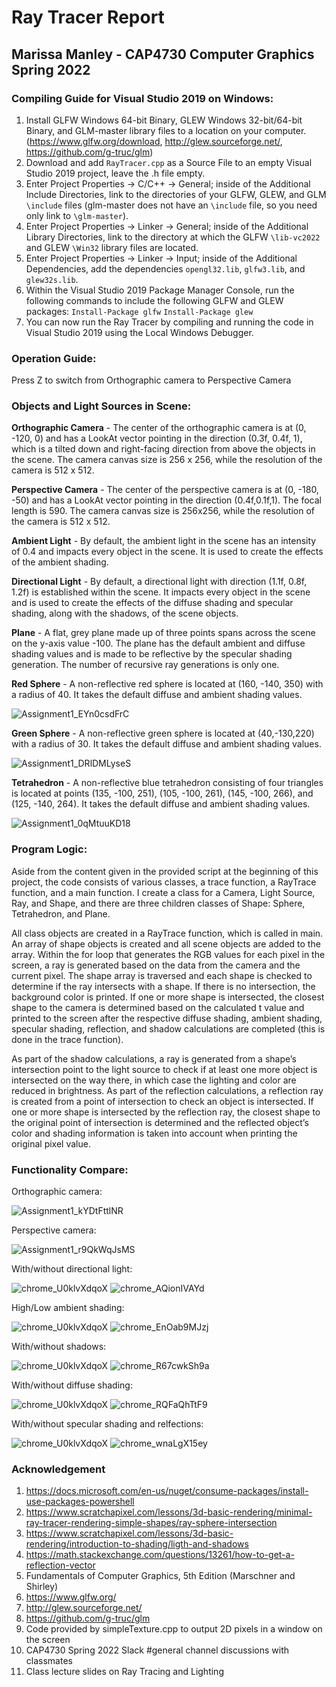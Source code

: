 # Ray Tracer Report
## Marissa Manley - CAP4730 Computer Graphics Spring 2022

### Compiling Guide for Visual Studio 2019 on Windows:

1. Install GLFW Windows 64-bit Binary, GLEW Windows 32-bit/64-bit Binary, and GLM-master library files to a location on your computer. (https://www.glfw.org/download, http://glew.sourceforge.net/, https://github.com/g-truc/glm)
2. Download and add `RayTracer.cpp` as a Source File to an empty Visual Studio 2019 project, leave the .h file empty.
3. Enter Project Properties -> C/C++ -> General; inside of the Additional Include Directories, link to the directories of your GLFW, GLEW, and GLM `\include` files (glm-master does not have an `\include` file, so you need only link to `\glm-master`). 
4. Enter Project Properties -> Linker -> General; inside of the Additional Library Directories, link to the directory at which the GLFW `\lib-vc2022` and GLEW `\Win32` library files are located.
5. Enter Project Properties -> Linker -> Input; inside of the Additional Dependencies, add the dependencies `opengl32.lib`, `glfw3.lib`, and `glew32s.lib`.
7. Within the Visual Studio 2019 Package Manager Console, run the following commands to include the following GLFW and GLEW packages:
	`Install-Package glfw`
	`Install-Package glew`
7. You can now run the Ray Tracer by compiling and running the code in Visual Studio 2019 using the Local Windows Debugger.

### Operation Guide:
Press Z to switch from Orthographic camera to Perspective Camera


### Objects and Light Sources in Scene:
**Orthographic Camera** - The center of the orthographic camera is at (0, -120, 0) and has a LookAt vector pointing in the direction (0.3f, 0.4f, 1), which is a tilted down and right-facing direction from above the objects in the scene. The camera canvas size is 256 x 256, while the resolution of the camera is 512 x 512. 

**Perspective Camera** - The center of the perspective camera is at (0, -180, -50) and has a LookAt vector pointing in the direction (0.4f,0.1f,1). The focal length is 590. The camera canvas size is 256x256, while the resolution of the camera is 512 x 512. 

**Ambient Light** - By default, the ambient light in the scene has an intensity of 0.4 and impacts every object in the scene. It is used to create the effects of the ambient shading.

**Directional Light** - By default, a directional light with direction (1.1f, 0.8f, 1.2f) is established within the scene. It impacts every object in the scene and is used to create the effects of the diffuse shading and specular shading, along with the shadows, of the scene objects. 

**Plane** - A flat, grey plane made up of three points spans across the scene on the y-axis value -100. The plane has the default ambient and diffuse shading values and is made to be reflective by the specular shading generation. The number of recursive ray generations is only one.

**Red Sphere** - A non-reflective red sphere is located at (160, -140, 350) with a radius of 40. It takes the default diffuse and ambient shading values.

![Assignment1_EYn0csdFrC](https://user-images.githubusercontent.com/58527286/187338641-61738d21-8c27-4ae4-8511-748f91ad28b0.png)

**Green Sphere** - A non-reflective green sphere is located at (40,-130,220) with a radius of 30. It takes the default diffuse and ambient shading values.

![Assignment1_DRlDMLyseS](https://user-images.githubusercontent.com/58527286/187338938-c762daf2-734d-4f0d-ae92-8ff6eccaecf1.png)

**Tetrahedron** - A non-reflective blue tetrahedron consisting of four triangles is located at points (135, -100, 251), (105, -100, 261), (145, -100, 266), and (125, -140, 264). It takes the default diffuse and ambient shading values.

![Assignment1_0qMtuuKD18](https://user-images.githubusercontent.com/58527286/187339139-09157014-05b4-454d-9d9c-2b73a152736e.png)


### Program Logic: 
Aside from the content given in the provided script at the beginning of this project, the code consists of various classes, a trace function, a RayTrace function, and a main function. I create a class for a Camera, Light Source, Ray, and Shape, and there are three children classes of Shape: Sphere, Tetrahedron, and Plane.  

All class objects are created in a RayTrace function, which is called in main. An array of shape objects is created and all scene objects are added to the array. Within the for loop that generates the RGB values for each pixel in the screen, a ray is generated based on the data from the camera and the current pixel. The shape array is traversed and each shape is checked to determine if the ray intersects with a shape. If there is no intersection, the background color is printed. If one or more shape is intersected, the closest shape to the camera is determined based on the calculated t value and printed to the screen after the respective diffuse shading, ambient shading, specular shading, reflection, and shadow calculations are completed (this is done in the trace function). 

As part of the shadow calculations, a ray is generated from a shape’s intersection point to the light source to check if at least one more object is intersected on the way there, in which case the lighting and color are reduced in brightness. As part of the reflection calculations, a reflection ray is created from a point of intersection to check an object is intersected. If one or more shape is intersected by the reflection ray, the closest shape to the original point of intersection is determined and the reflected object’s color and shading information is taken into account when printing the original pixel value. 

### Functionality Compare:
	
Orthographic camera:

![Assignment1_kYDtFttlNR](https://user-images.githubusercontent.com/58527286/187339766-756d16a7-ab7a-4ff9-a199-4cccfbf6d388.png)

Perspective camera:


![Assignment1_r9QkWqJsMS](https://user-images.githubusercontent.com/58527286/187339978-edab103e-b805-4410-a186-21fe84418bdd.png)


With/without directional light:

![chrome_U0klvXdqoX](https://user-images.githubusercontent.com/58527286/187341257-aaed5af2-5136-4faa-995d-e6a47d2473f8.png)
![chrome_AQionIVAYd](https://user-images.githubusercontent.com/58527286/187340288-43fba667-c97f-4e19-a5ec-8673461a2375.png)

High/Low ambient shading:

![chrome_U0klvXdqoX](https://user-images.githubusercontent.com/58527286/187341283-737eff6f-4811-4744-9018-a4887b4c8068.png)
![chrome_EnOab9MJzj](https://user-images.githubusercontent.com/58527286/187340946-886fe7f5-052d-41ba-ae5b-eba1568656f0.png)

With/without shadows:

![chrome_U0klvXdqoX](https://user-images.githubusercontent.com/58527286/187341515-39a37b58-a666-48ae-8941-eb890aa2b689.png)
![chrome_R67cwkSh9a](https://user-images.githubusercontent.com/58527286/187341523-e443d5af-a86d-42c4-98f6-52589bd39747.png)


With/without diffuse shading:

![chrome_U0klvXdqoX](https://user-images.githubusercontent.com/58527286/187341847-e456a41b-8ec7-4241-b840-991b25c2206f.png)
![chrome_RQFaQhTtF9](https://user-images.githubusercontent.com/58527286/187341855-bf1ae7ba-830f-49a2-9a20-4f1c33435c94.png)

With/without specular shading and relfections:

![chrome_U0klvXdqoX](https://user-images.githubusercontent.com/58527286/187342110-1fb59b6f-625b-4221-aba4-40cc3dbb63ca.png)
![chrome_wnaLgX15ey](https://user-images.githubusercontent.com/58527286/187342120-f06de8fa-bd79-401b-81a1-b6220e0870af.png)




### Acknowledgement 
1. https://docs.microsoft.com/en-us/nuget/consume-packages/install-use-packages-powershell 
2. https://www.scratchapixel.com/lessons/3d-basic-rendering/minimal-ray-tracer-rendering-simple-shapes/ray-sphere-intersection
3. https://www.scratchapixel.com/lessons/3d-basic-rendering/introduction-to-shading/ligth-and-shadows
4. https://math.stackexchange.com/questions/13261/how-to-get-a-reflection-vector
5. Fundamentals of Computer Graphics, 5th Edition (Marschner and Shirley)
6. https://www.glfw.org/
7. http://glew.sourceforge.net/
8. https://github.com/g-truc/glm 
9. Code provided by simpleTexture.cpp to output 2D pixels in a window on the screen
10. CAP4730 Spring 2022 Slack #general channel discussions with classmates
11. Class lecture slides on Ray Tracing and Lighting
